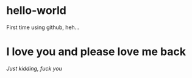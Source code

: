 # hello-world
First time using github, heh...
# I love you and please love me back
*Just kidding, fuck you*
